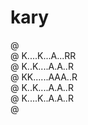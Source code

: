 # kary

@ <br/>
@ K....K...A...RR<br/>
@ K..K....A.A..R<br/>
@ KK......AAA..R<br/>
@ K..K....A.A..R<br/>
@ K....K..A.A..R<br/>
@ <br/>

<!--
@ ...........
@ K..K..A..RR   @ @
@ K.K..A.A.R @  @ @
@ KK...AAA.R@   @ @
@ K.K..A.A.R @   @
@ K..K.A.A.R @   @
@ .................
-->
